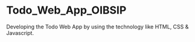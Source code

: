 # Todo_Web_App_OIBSIP
Developing the Todo Web App by using the technology like HTML, CSS &amp; Javascript.

